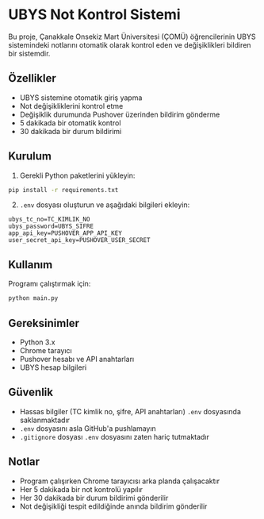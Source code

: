 # UBYS Not Kontrol Sistemi

Bu proje, Çanakkale Onsekiz Mart Üniversitesi (ÇOMÜ) öğrencilerinin UBYS sistemindeki notlarını otomatik olarak kontrol eden ve değişiklikleri bildiren bir sistemdir.

## Özellikler

- UBYS sistemine otomatik giriş yapma
- Not değişikliklerini kontrol etme
- Değişiklik durumunda Pushover üzerinden bildirim gönderme
- 5 dakikada bir otomatik kontrol
- 30 dakikada bir durum bildirimi

## Kurulum

1. Gerekli Python paketlerini yükleyin:
```bash
pip install -r requirements.txt
```

2. `.env` dosyası oluşturun ve aşağıdaki bilgileri ekleyin:
```
ubys_tc_no=TC_KIMLIK_NO
ubys_password=UBYS_SIFRE
app_api_key=PUSHOVER_APP_API_KEY
user_secret_api_key=PUSHOVER_USER_SECRET
```

## Kullanım

Programı çalıştırmak için:
```bash
python main.py
```

## Gereksinimler

- Python 3.x
- Chrome tarayıcı
- Pushover hesabı ve API anahtarları
- UBYS hesap bilgileri

## Güvenlik

- Hassas bilgiler (TC kimlik no, şifre, API anahtarları) `.env` dosyasında saklanmaktadır
- `.env` dosyasını asla GitHub'a pushlamayın
- `.gitignore` dosyası `.env` dosyasını zaten hariç tutmaktadır

## Notlar

- Program çalışırken Chrome tarayıcısı arka planda çalışacaktır
- Her 5 dakikada bir not kontrolü yapılır
- Her 30 dakikada bir durum bildirimi gönderilir
- Not değişikliği tespit edildiğinde anında bildirim gönderilir